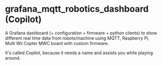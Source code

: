# grafana_mqtt_robotics_dashboard (Copilot)
A Grafana dashboard (+ configuration + firmware + python clients) to show different real time data from robots/machine using MQTT, Raspberry Pi, Multi Wii Copter MWC board with custom firmware.

It's called Copilot, because it needs a name and assists you while playing around.
